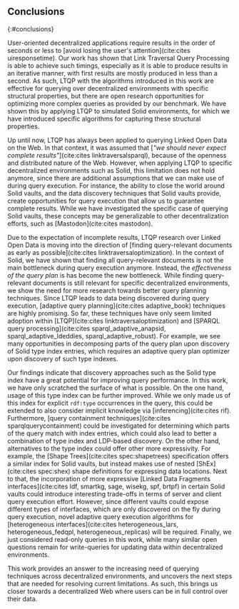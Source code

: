 ## Conclusions
{:#conclusions}

User-oriented decentralized applications require results in the order of seconds or less to [avoid losing the user's attention](cite:cites uiresponsetime).
Our work has shown that Link Traversal Query Processing is able to achieve such timings,
especially as it is able to produce results in an iterative manner, with first results are mostly produced in less than a second.
As such, LTQP with the algorithms introduced in this work are effective for querying over decentralized environments with specific structural properties,
but there are open research opportunities for optimizing more complex queries as provided by our benchmark.
We have shown this by applying LTQP to simulated Solid environments, for which we have introduced specific algorithms for capturing these structural properties.

Up until now, LTQP has always been applied to querying Linked Open Data on the Web.
In that context, it was assumed that [_"we should never expect complete results"_](cite:cites linktraversalsparql), because of the openness and distributed nature of the Web.
However, when applying LTQP to specific decentralized environments such as Solid,
this limitation does not hold anymore,
since there are additional assumptions that we can make use of during query execution.
For instance, the ability to close the world around Solid vaults,
and the data discovery techniques that Solid vaults provide,
create opportunities for query execution that allow us to guarantee complete results.
While we have investigated the specific case of querying Solid vaults,
these concepts may be generalizable to other decentralization efforts, such as [Mastodon](cite:cites mastodon).

Due to the expectation of incomplete results,
LTQP research over Linked Open Data is moving into the direction of
[finding query-relevant documents as early as possible](cite:cites linktraversaloptimization).
In the context of Solid, we have shown that finding all query-relevant documents is not the main bottleneck during query execution anymore.
Instead, the *effectiveness of the query plan* is has become the new bottleneck.
While finding query-relevant documents is still relevant for specific decentralized environments,
we show the need for more research towards better query planning techniques.
Since LTQP leads to data being discovered during query execution,
[adaptive query planning](cite:cites adaptive_book) techniques are highly promising.
So far, these techniques have only seem limited adoption within [LTQP](cite:cites linktraversaloptimization)
and [SPARQL query processing](cite:cites sparql_adaptive_anapsid, sparql_adaptive_ldeddies, sparql_adaptive_robust).
For example, we see many opportunities in decomposing parts of the query plan upon discovery of Solid type index entries,
which requires an adaptive query plan optimizer upon discovery of such type indexes.

Our findings indicate that discovery approaches such as the Solid type index have a great potential for improving query performance.
In this work, we have only scratched the surface of what is possible.
On the one hand, usage of this type index can be further improved.
While we only made us of this index for explicit `rdf:type` occurrences in the query,
this could be extended to also consider implicit knowledge via [inferencing](cite:cites rif).
Furthermore, [query containment techniques](cite:cites sparqlquerycontainment) could be investigated for determining which parts of the query match with index entries,
which could also lead to better a combination of type index and LDP-based discovery.
On the other hand, alternatives to the type index could offer other more expressivity.
For example, the [Shape Trees](cite:cites spec:shapetrees) specification offers a similar index for Solid vaults,
but instead makes use of nested [ShEx](cite:cites spec:shex) shape definitions for expressing data locations.
Next to that, the incorporation of more expressive [Linked Data Fragments interfaces](cite:cites ldf, smartkg, sage, wisekg, spf, brtpf) in certain Solid vaults
could introduce interesting trade-offs in terms of server and client query execution effort.
However, since different vaults could expose different types of interfaces,
which are only discovered on the fly during query execution,
novel adaptive query execution algorithms for [heterogeneous interfaces](cite:cites heterogeneous_lars, heterogeneous_fedqpl, heterogeneous_replicas) will be required.
Finally, we just considered read-only queries in this work,
while many similar open questions remain for write-queries for updating data within decentralized environments.

This work provides an answer to the increasing need of querying techniques across decentralized environments,
and uncovers the next steps that are needed for resolving current limitations.
As such, this brings us closer towards a decentralized Web where users can be in full control over their data.
